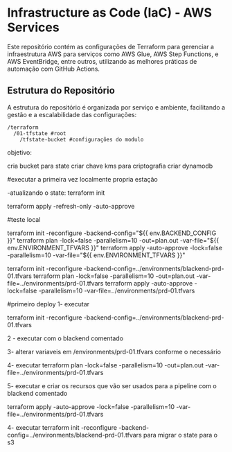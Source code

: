 # Infrastructure as Code (IaC) - AWS Services

Este repositório contém as configurações de Terraform para gerenciar a infraestrutura AWS para serviços como AWS Glue, AWS Step Functions, e AWS EventBridge, entre outros, utilizando as melhores práticas de automação com GitHub Actions.

## Estrutura do Repositório

A estrutura do repositório é organizada por serviço e ambiente, facilitando a gestão e a escalabilidade das configurações:

```
/terraform
  /01-tfstate #root
    /tfstate-bucket #configurações do modulo  
```


objetivo:

cria bucket para state
criar chave kms para criptografia
criar dynamodb

#executar a primeira vez localmente propria estação

-atualizando o state: 
terraform init

terraform apply -refresh-only -auto-approve

#teste local

terraform init -reconfigure -backend-config="${{ env.BACKEND_CONFIG }}"
terraform plan -lock=false -parallelism=10 -out=plan.out -var-file="${{ env.ENVIRONMENT_TFVARS }}"
terraform apply -auto-approve -lock=false -parallelism=10  -var-file="${{ env.ENVIRONMENT_TFVARS }}"

terraform init -reconfigure -backend-config=../environments/blackend-prd-01.tfvars
terraform plan -lock=false -parallelism=10 -out=plan.out -var-file=../environments/prd-01.tfvars
terraform apply -auto-approve -lock=false -parallelism=10  -var-file=../environments/prd-01.tfvars



#primeiro deploy
1- executar

terraform init -reconfigure -backend-config=../environments/blackend-prd-01.tfvars

2 - executar com o blackend comentado

3- alterar variaveis em /environments/prd-01.tfvars conforme o necessário

4- executar terraform plan -lock=false -parallelism=10 -out=plan.out -var-file=../environments/prd-01.tfvars

5- executar e criar os recursos que vão ser usados para a pipeline com o blackend comentado

terraform apply -auto-approve -lock=false -parallelism=10  -var-file=../environments/prd-01.tfvars

4- executar terraform init -reconfigure -backend-config=../environments/blackend-prd-01.tfvars  para migrar o state para o s3